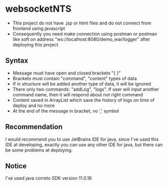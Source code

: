 # websocketNTS
- This project do not have .jsp or html files and do not connect from frontend using javascript
- Consequently you need make connection using postman or postman like soft on address "ws://localhost:8080/demo_war/logger" after deploying this project

## Syntax

- Message must have open and closed brackets "{ }"
- Brackets must contain "command", "content" types of data
- If in structure will be added another type of data, it will be ignored
- There only two commands: "addLog", "logs". If user will input another command name, then it will respond about not right command
- Content saved in ArrayList which save the history of logs on time of deploy and no more
- At the end of the message in bracket, no ',' symbol

## Recommendation
I would recommend you to use JetBrains IDE for java, since I've used this IDE at developing, exactly you can use any other IDE for java, but there can be some problems at deploying.

## Notice
I've used java correto SDK version 11.0.16 

